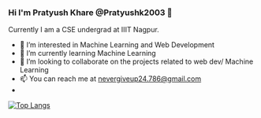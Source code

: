 ### Hi I'm Pratyush Khare @Pratyushk2003 👋

<!--
**Pratyushk2003/Pratyushk2003** is a ✨ _special_ ✨ repository because its `README.md` (this file) appears on your GitHub profile.

Here are some ideas to get you started:

- 🔭 I’m currently working on ...
- 🌱 I’m currently learning ...
- 👯 I’m looking to collaborate on ...
- 🤔 I’m looking for help with ...
- 💬 Ask me about ...
- 📫 How to reach me: ...
- 😄 Pronouns: ...
- ⚡ Fun fact: ...
-->
Currently I am a CSE undergrad at IIIT Nagpur.

- 👀 I’m interested in Machine Learning and Web Development
- 🌱 I’m currently learning Machine Learning
- 👯 I’m looking to collaborate on the projects related to web dev/ Machine Learning
- 📫 You can reach me at nevergiveup24.786@gmail.com
- 
[![Top Langs](https://github-readme-stats.vercel.app/api/top-langs/?username=Pratyushk2003&exclude_repo=github-readme-stats&theme=dracula&layout=compact,anuraghazra.github.io)](https://github.com/anuraghazra/github-readme-stats)

